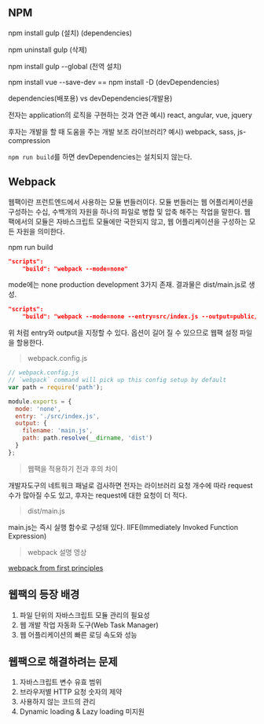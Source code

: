 ## NPM

npm install gulp	(설치)	(dependencies)

npm uninstall gulp	(삭제)

npm install gulp --global	(전역 설치)

npm install vue --save-dev	== npm install -D 	(devDependencies)



dependencies(배포용) vs devDependencies(개발용)

전자는 application의 로직을 구현하는 것과 연관	예시) react, angular, vue, jquery

후자는 개발을 할 때 도움을 주는 개발 보조 라이브러리?	예시) webpack, sass, js-compression

`npm run build`를 하면 devDependencies는 설치되지 않는다.



## Webpack

웹팩이란 프런트엔드에서 사용하는 모듈 번들러이다. 모듈 번들러는 웹 어플리케이션을 구성하는 수십, 수백개의 자원을 하나의 파일로 병합 및 압축 해주는 작업을 말한다. 웹팩에서의 모듈은 자바스크립트 모듈에만 국한되지 않고, 웹 어플리케이션을 구성하는 모든 자원을 의미한다.

npm run build

```json
"scripts":
	"build": "webpack --mode=none"
```

mode에는 none production development 3가지 존재. 결과물은 dist/main.js로 생성.

```json
"scripts":
	"build": "webpack --mode=none --entry=src/index.js --output=public/output.js"
```

위 처럼 entry와 output을 지정할 수 있다. 옵션이 길어 질 수 있으므로 웹팩 설정 파일을 할용한다.

> webpack.config.js

```javascript
// webpack.config.js
// `webpack` command will pick up this config setup by default
var path = require('path');

module.exports = {
  mode: 'none',
  entry: './src/index.js',
  output: {
    filename: 'main.js',
    path: path.resolve(__dirname, 'dist')
  }
};
```

> 웹팩을 적용하기 전과 후의 차이

개발자도구의 네트워크 패널로 검사하면 전자는 라이브러리 요청 개수에 따라 request 수가 많아질 수도 있고, 후자는 request에 대한 요청이 더 적다.

> dist/main.js

main.js는 즉시 실행 함수로 구성돼 있다. IIFE(Immediately Invoked Function Expression)

> webpack 설명 영상

[webpack from first principles](https://www.youtube.com/watch?v=WQue1AN93YU)



## 웹팩의 등장 배경

1. 파일 단위의 자바스크립트 모듈 관리의 필요성
2. 웹 개발 작업 자동화 도구(Web Task Manager)
3. 웹 어플리케이션의 빠른 로딩 속도와 성능



## 웹팩으로 해결하려는 문제

1. 자바스크립트 변수 유효 범위
2. 브라우저별 HTTP 요청 숫자의 제약
3. 사용하지 않는 코드의 관리
4. Dynamic loading & Lazy loading 미지원